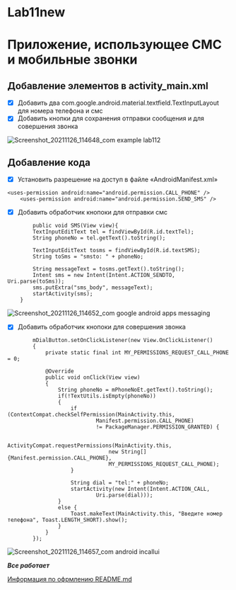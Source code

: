 # Lab11new

# **Приложение, использующее СМС и мобильные звонки**

## **Добавление элементов в activity_main.xml**

- [X] Добавить два com.google.android.material.textfield.TextInputLayout для номера телефона и смс
- [X] Добавить кнопки для сохранения отправки сообщения и для совершения звонка

![Screenshot_20211126_114648_com example lab112](https://user-images.githubusercontent.com/90905407/143528557-1855fb8e-4d84-4d7f-be40-5d1dfcc75ee8.jpg)

##  **Добавление кода**
- [X] Установить разрешение на доступ в файле «AndroidManifest.xml»
```
<uses-permission android:name="android.permission.CALL_PHONE" />
    <uses-permission android:name="android.permission.SEND_SMS" />
``` 

- [X] Добавить обработчик кнопоки для отправки смс
```
        public void SMS(View view){
        TextInputEditText tel = findViewById(R.id.textTel);
        String phoneNo = tel.getText().toString();

        TextInputEditText tosms = findViewById(R.id.textSMS);
        String toSms = "smsto: " + phoneNo;

        String messageText = tosms.getText().toString();
        Intent sms = new Intent(Intent.ACTION_SENDTO, Uri.parse(toSms));
        sms.putExtra("sms_body", messageText);
        startActivity(sms);
    }
```
![Screenshot_20211126_114652_com google android apps messaging](https://user-images.githubusercontent.com/90905407/143528593-8e9765f0-fa4b-4b87-b8bb-c0886dd11bb4.jpg)

- [X] Добавить обработчик кнопоки для совершения звонка
```
        mDialButton.setOnClickListener(new View.OnClickListener()
        {
            private static final int MY_PERMISSIONS_REQUEST_CALL_PHONE = 0;

            @Override
            public void onClick(View view)
            {
                String phoneNo = mPhoneNoEt.getText().toString();
                if(!TextUtils.isEmpty(phoneNo))
                {
                    if (ContextCompat.checkSelfPermission(MainActivity.this,
                            Manifest.permission.CALL_PHONE)
                            != PackageManager.PERMISSION_GRANTED) {

                        ActivityCompat.requestPermissions(MainActivity.this,
                                new String[]{Manifest.permission.CALL_PHONE},
                                MY_PERMISSIONS_REQUEST_CALL_PHONE);
                    }

                    String dial = "tel:" + phoneNo;
                    startActivity(new Intent(Intent.ACTION_CALL,
                            Uri.parse(dial)));
                }
                else {
                    Toast.makeText(MainActivity.this, "Введите номер телефона", Toast.LENGTH_SHORT).show();
                }
            }
        });
```
![Screenshot_20211126_114657_com android incallui](https://user-images.githubusercontent.com/90905407/143528618-f46dfae5-7ee5-4dad-adc5-0ce1da89b05b.jpg)


***Все работает***

[Информация по офрмлению README.md](https://github.com/GnuriaN/format-README.git)
